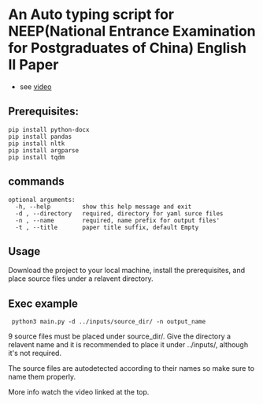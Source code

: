 # An Auto typing script for NEEP(National Entrance Examination for Postgraduates of China) English II Paper

- see [video](https://space.bilibili.com/441188701/channel/detail?cid=80171)
## Prerequisites:

```
pip install python-docx
pip install pandas
pip install nltk
pip install argparse
pip install tqdm
```

## commands

```
optional arguments:
  -h, --help         show this help message and exit
  -d , --directory   required, directory for yaml surce files
  -n , --name        required, name prefix for output files'
  -t , --title       paper title suffix, default Empty
```
## Usage
Download the project to your local machine, install the prerequisites, and place source files under a relavent directory.

## Exec example

```
 python3 main.py -d ../inputs/source_dir/ -n output_name
```

9 source files must be placed under source_dir/. Give the directory a relavent name and it is recommended to place it under ../inputs/, although it's not required.

The source files are autodetected according to their names so make sure to name them properly.

More info watch the video linked at the top.

